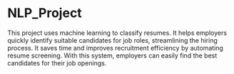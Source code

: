 # NLP_Project
This project uses machine learning to classify resumes. It helps employers quickly identify suitable candidates for job roles, streamlining the hiring process. It saves time and improves recruitment efficiency by automating resume screening. With this system, employers can easily find the best candidates for their job openings.
